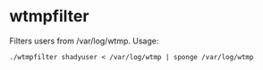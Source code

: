 wtmpfilter
==========

Filters users from /var/log/wtmp. Usage:

	./wtmpfilter shadyuser < /var/log/wtmp | sponge /var/log/wtmp
